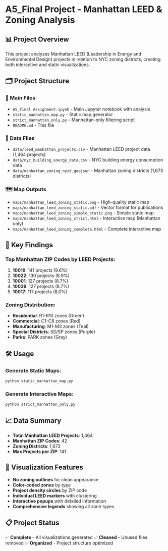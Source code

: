 # A5_Final Project - Manhattan LEED & Zoning Analysis

## 📊 Project Overview
This project analyzes Manhattan LEED (Leadership in Energy and Environmental Design) projects in relation to NYC zoning districts, creating both interactive and static visualizations.

## 🗂️ Project Structure

### 📄 Main Files
- `A5_Final Assignment.ipynb` - Main Jupyter notebook with analysis
- `static_manhattan_map.py` - Static map generator
- `strict_manhattan_only.py` - Manhattan-only filtering script
- `README.md` - This file

### 📁 Data Files
- `data/leed_manhattan_projects.csv` - Manhattan LEED project data (1,464 projects)
- `data/nyc_building_energy_data.csv` - NYC building energy consumption data
- `data/manhattan_zoning_nyzd.geojson` - Manhattan zoning districts (1,673 districts)

### 🗺️ Map Outputs
- `maps/manhattan_leed_zoning_static.png` - High-quality static map
- `maps/manhattan_leed_zoning_static.pdf` - Vector format for publications
- `maps/manhattan_leed_zoning_simple_static.png` - Simple static map
- `maps/manhattan_leed_zoning_strict.html` - Interactive map (Manhattan only)
- `maps/manhattan_leed_zoning_complete.html` - Complete interactive map

## 🎯 Key Findings

### Top Manhattan ZIP Codes by LEED Projects:
1. **10019**: 141 projects (9.6%)
2. **10022**: 130 projects (8.9%)
3. **10001**: 127 projects (8.7%)
4. **10036**: 127 projects (8.7%)
5. **10017**: 117 projects (8.0%)

### Zoning Distribution:
- **Residential**: R1-R10 zones (Green)
- **Commercial**: C1-C8 zones (Red)
- **Manufacturing**: M1-M3 zones (Teal)
- **Special Districts**: SD/SP zones (Purple)
- **Parks**: PARK zones (Gray)

## 🛠️ Usage

### Generate Static Maps:
```bash
python static_manhattan_map.py
```

### Generate Interactive Maps:
```bash
python strict_manhattan_only.py
```

## 📈 Data Summary
- **Total Manhattan LEED Projects**: 1,464
- **Manhattan ZIP Codes**: 42
- **Zoning Districts**: 1,673
- **Max Projects per ZIP**: 141

## 🎨 Visualization Features
- **No zoning outlines** for clean appearance
- **Color-coded zones** by type
- **Project density circles** by ZIP code
- **Individual LEED markers** with clustering
- **Interactive popups** with detailed information
- **Comprehensive legends** showing all zone types

## 📋 Project Status
✅ **Complete** - All visualizations generated
✅ **Cleaned** - Unused files removed
✅ **Organized** - Project structure optimized

